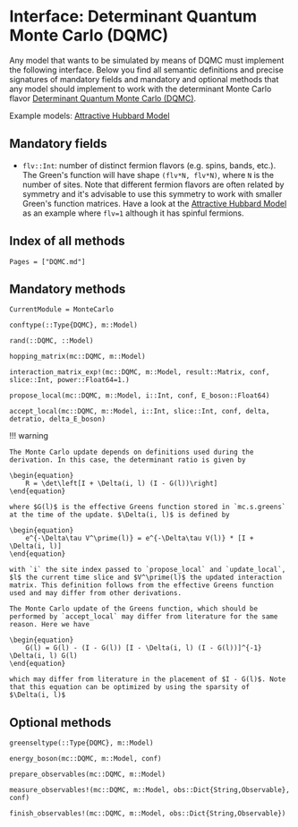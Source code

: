 # Interface: Determinant Quantum Monte Carlo (DQMC)

Any model that wants to be simulated by means of DQMC must implement the following interface. Below you find all semantic definitions and precise signatures of mandatory fields and mandatory and optional methods that any model should implement to work with the determinant Monte Carlo flavor [Determinant Quantum Monte Carlo (DQMC)](@ref).

Example models: [Attractive Hubbard Model](@ref)

## Mandatory fields

 * `flv::Int`: number of distinct fermion flavors (e.g. spins, bands, etc.). The Green's function will have shape `(flv*N, flv*N)`, where `N` is the number of sites. Note that different fermion flavors are often related by symmetry and it's advisable to use this symmetry to work with smaller Green's function matrices. Have a look at the [Attractive Hubbard Model](@ref) as an example where `flv=1` although it has spinful fermions.

## Index of all methods

```@index
Pages = ["DQMC.md"]
```

## Mandatory methods

```@meta
CurrentModule = MonteCarlo
```

```@docs
conftype(::Type{DQMC}, m::Model)
```

```@docs
rand(::DQMC, ::Model)
```

```@docs
hopping_matrix(mc::DQMC, m::Model)
```

```@docs
interaction_matrix_exp!(mc::DQMC, m::Model, result::Matrix, conf, slice::Int, power::Float64=1.)
```

```@docs
propose_local(mc::DQMC, m::Model, i::Int, conf, E_boson::Float64)
```

```@docs
accept_local(mc::DQMC, m::Model, i::Int, slice::Int, conf, delta, detratio, delta_E_boson)
```

!!! warning

    The Monte Carlo update depends on definitions used during the derivation. In this case, the determinant ratio is given by

    \begin{equation}
        R = \det\left[I + \Delta(i, l) (I - G(l))\right]
    \end{equation}

    where $G(l)$ is the effective Greens function stored in `mc.s.greens` at the time of the update. $\Delta(i, l)$ is defined by

    \begin{equation}
        e^{-\Delta\tau V^\prime(l)} = e^{-\Delta\tau V(l)} * [I + \Delta(i, l)]
    \end{equation}

    with `i` the site index passed to `propose_local` and `update_local`, $l$ the current time slice and $V^\prime(l)$ the updated interaction matrix. This definition follows from the effective Greens function used and may differ from other derivations.

    The Monte Carlo update of the Greens function, which should be performed by `accept_local` may differ from literature for the same reason. Here we have

    \begin{equation}
        G(l) = G(l) - (I - G(l)) [I - \Delta(i, l) (I - G(l))]^{-1} \Delta(i, l) G(l)
    \end{equation}

    which may differ from literature in the placement of $I - G(l)$. Note that this equation can be optimized by using the sparsity of $\Delta(i, l)$


## Optional methods

```@docs
greenseltype(::Type{DQMC}, m::Model)
```

```@docs
energy_boson(mc::DQMC, m::Model, conf)
```

```@docs
prepare_observables(mc::DQMC, m::Model)
```

```@docs
measure_observables!(mc::DQMC, m::Model, obs::Dict{String,Observable}, conf)
```

```@docs
finish_observables!(mc::DQMC, m::Model, obs::Dict{String,Observable})
```
